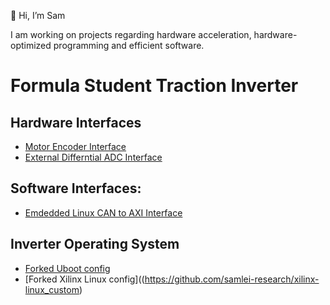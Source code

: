 👋 Hi, I’m Sam

I am working on projects regarding hardware acceleration, hardware-optimized programming and efficient software.

# Formula Student Traction Inverter

## Hardware Interfaces
- [Motor Encoder Interface](https://github.com/samlei-research/endat_interface)
- [External Differntial ADC Interface](https://github.com/samlei-research/inverter_adc_interface)

## Software Interfaces:
- [Emdedded Linux CAN to AXI Interface](https://github.com/samlei-research/automatic_can_axi_mapper)

## Inverter Operating System 
- [Forked Uboot config](https://github.com/samlei-research/xlnx_uboot_custom)
- [Forked Xilinx Linux config]((https://github.com/samlei-research/xilinx-linux_custom)

<!---
samlei-research/samlei-research is a ✨ special ✨ repository because its `README.md` (this file) appears on your GitHub profile.
You can click the Preview link to take a look at your changes.
--->
